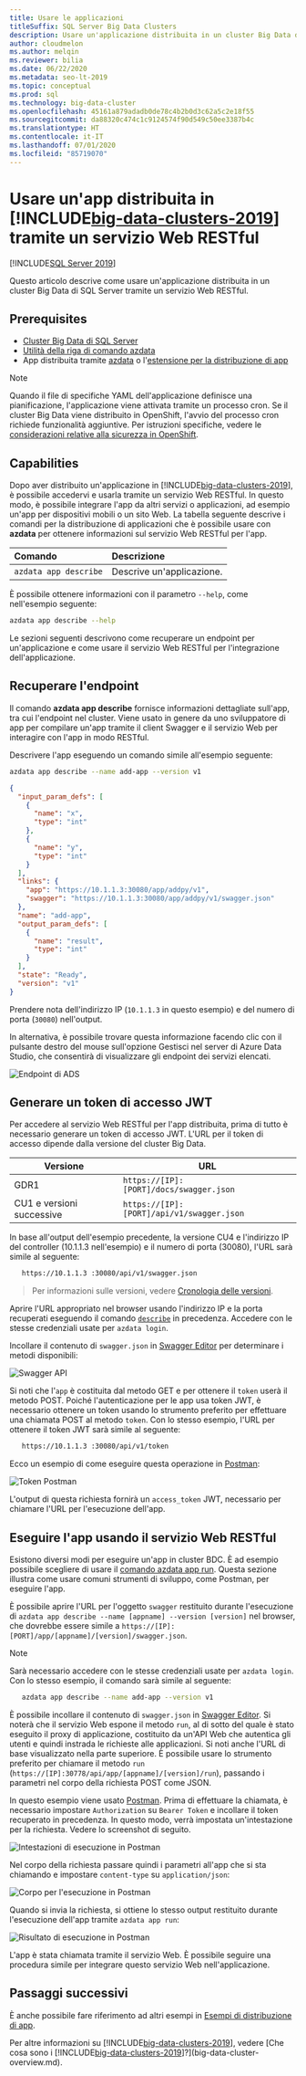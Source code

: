 ```yaml
---
title: Usare le applicazioni
titleSuffix: SQL Server Big Data Clusters
description: Usare un'applicazione distribuita in un cluster Big Data di SQL Server tramite un servizio Web RESTful.
author: cloudmelon
ms.author: melqin
ms.reviewer: bilia
ms.date: 06/22/2020
ms.metadata: seo-lt-2019
ms.topic: conceptual
ms.prod: sql
ms.technology: big-data-cluster
ms.openlocfilehash: 45161a879adadb0de78c4b2b0d3c62a5c2e18f55
ms.sourcegitcommit: da88320c474c1c9124574f90d549c50ee3387b4c
ms.translationtype: HT
ms.contentlocale: it-IT
ms.lasthandoff: 07/01/2020
ms.locfileid: "85719070"
---
```

# <a name="consume-an-app-deployed-on-big-data-clusters-2019-using-a-restful-web-service"></a>Usare un'app distribuita in [!INCLUDE[big-data-clusters-2019](../includes/ssbigdataclusters-ss-nover.md)] tramite un servizio Web RESTful

[!INCLUDE[SQL Server 2019](../includes/applies-to-version/sqlserver2019.md)]

Questo articolo descrive come usare un'applicazione distribuita in un cluster Big Data di SQL Server tramite un servizio Web RESTful.

## <a name="prerequisites"></a>Prerequisites

- [Cluster Big Data di SQL Server](deployment-guidance.md)
- [Utilità della riga di comando azdata](deploy-install-azdata.md)
- App distribuita tramite [azdata](big-data-cluster-create-apps.md) o l'[estensione per la distribuzione di app](app-deployment-extension.md)

> [!NOTE]
> Quando il file di specifiche YAML dell'applicazione definisce una pianificazione, l'applicazione viene attivata tramite un processo cron. Se il cluster Big Data viene distribuito in OpenShift, l'avvio del processo cron richiede funzionalità aggiuntive. Per istruzioni specifiche, vedere le [considerazioni relative alla sicurezza in OpenShift](concept-application-deployment.md#app-deploy-security).

## <a name="capabilities"></a>Capabilities

Dopo aver distribuito un'applicazione in [!INCLUDE[big-data-clusters-2019](../includes/ssbigdataclusters-ver15.md)], è possibile accedervi e usarla tramite un servizio Web RESTful. In questo modo, è possibile integrare l'app da altri servizi o applicazioni, ad esempio un'app per dispositivi mobili o un sito Web. La tabella seguente descrive i comandi per la distribuzione di applicazioni che è possibile usare con **azdata** per ottenere informazioni sul servizio Web RESTful per l'app.

|Comando |Descrizione |
|:---|:---|
|`azdata app describe` | Descrive un'applicazione. |

È possibile ottenere informazioni con il parametro `--help`, come nell'esempio seguente:

```bash
azdata app describe --help
```

Le sezioni seguenti descrivono come recuperare un endpoint per un'applicazione e come usare il servizio Web RESTful per l'integrazione dell'applicazione.

## <a name="retrieve-the-endpoint"></a>Recuperare l'endpoint

Il comando **azdata app describe** fornisce informazioni dettagliate sull'app, tra cui l'endpoint nel cluster. Viene usato in genere da uno sviluppatore di app per compilare un'app tramite il client Swagger e il servizio Web per interagire con l'app in modo RESTful.

Descrivere l'app eseguendo un comando simile all'esempio seguente:

```bash
azdata app describe --name add-app --version v1
```

```json
{
  "input_param_defs": [
    {
      "name": "x",
      "type": "int"
    },
    {
      "name": "y",
      "type": "int"
    }
  ],
  "links": {
    "app": "https://10.1.1.3:30080/app/addpy/v1",
    "swagger": "https://10.1.1.3:30080/app/addpy/v1/swagger.json"
  },
  "name": "add-app",
  "output_param_defs": [
    {
      "name": "result",
      "type": "int"
    }
  ],
  "state": "Ready",
  "version": "v1"
}
```

Prendere nota dell'indirizzo IP (`10.1.1.3` in questo esempio) e del numero di porta (`30080`) nell'output.

In alternativa, è possibile trovare questa informazione facendo clic con il pulsante destro del mouse sull'opzione Gestisci nel server di Azure Data Studio, che consentirà di visualizzare gli endpoint dei servizi elencati.

![Endpoint di ADS](media/big-data-cluster-consume-apps/ads_end_point.png)

## <a name="generate-a-jwt-access-token"></a>Generare un token di accesso JWT

Per accedere al servizio Web RESTful per l'app distribuita, prima di tutto è necessario generare un token di accesso JWT. L'URL per il token di accesso dipende dalla versione del cluster Big Data. 

|Versione |URL|
|------------|------|
|GDR1|  `https://[IP]:[PORT]/docs/swagger.json`|
|CU1 e versioni successive| `https://[IP]:[PORT]/api/v1/swagger.json`|

 In base all'output dell'esempio precedente, la versione CU4 e l'indirizzo IP del controller (10.1.1.3 nell'esempio) e il numero di porta (30080), l'URL sarà simile al seguente: 
 
 ```bash
    https://10.1.1.3 :30080/api/v1/swagger.json
```
 
> Per informazioni sulle versioni, vedere [Cronologia delle versioni](release-notes-big-data-cluster.md#release-history).

Aprire l'URL appropriato nel browser usando l'indirizzo IP e la porta recuperati eseguendo il comando [`describe`](#retrieve-the-endpoint) in precedenza. Accedere con le stesse credenziali usate per `azdata login`.

Incollare il contenuto di `swagger.json` in [Swagger Editor](https://editor.swagger.io) per determinare i metodi disponibili:

![Swagger API](media/big-data-cluster-consume-apps/api_swagger.png)

Si noti che l'`app` è costituita dal metodo GET e per ottenere il `token` userà il metodo POST. Poiché l'autenticazione per le app usa token JWT, è necessario ottenere un token usando lo strumento preferito per effettuare una chiamata POST al metodo `token`. Con lo stesso esempio, l'URL per ottenere il token JWT sarà simile al seguente:

 ```bash
    https://10.1.1.3 :30080/api/v1/token
```


Ecco un esempio di come eseguire questa operazione in [Postman](https://www.getpostman.com/):

![Token Postman](media/big-data-cluster-consume-apps/postman_token.png)


L'output di questa richiesta fornirà un `access_token` JWT, necessario per chiamare l'URL per l'esecuzione dell'app.

## <a name="execute-the-app-using-the-restful-web-service"></a>Eseguire l'app usando il servizio Web RESTful

Esistono diversi modi per eseguire un'app in cluster BDC. È ad esempio possibile scegliere di usare il [comando azdata app run](big-data-cluster-create-apps.md). Questa sezione illustra come usare comuni strumenti di sviluppo, come Postman, per eseguire l'app. 

È possibile aprire l'URL per l'oggetto `swagger` restituito durante l'esecuzione di `azdata app describe --name [appname] --version [version]` nel browser, che dovrebbe essere simile a `https://[IP]:[PORT]/app/[appname]/[version]/swagger.json`. 

> [!NOTE]
> Sarà necessario accedere con le stesse credenziali usate per `azdata login`. Con lo stesso esempio, il comando sarà simile al seguente:

 ```bash
    azdata app describe --name add-app --version v1
```

È possibile incollare il contenuto di `swagger.json` in [Swagger Editor](https://editor.swagger.io). Si noterà che il servizio Web espone il metodo `run`, al di sotto del quale è stato eseguito il proxy di applicazione, costituito da un'API Web che autentica gli utenti e quindi instrada le richieste alle applicazioni. Si noti anche l'URL di base visualizzato nella parte superiore. È possibile usare lo strumento preferito per chiamare il metodo `run` (`https://[IP]:30778/api/app/[appname]/[version]/run`), passando i parametri nel corpo della richiesta POST come JSON. 


In questo esempio viene usato [Postman](https://www.getpostman.com/). Prima di effettuare la chiamata, è necessario impostare `Authorization` su `Bearer Token` e incollare il token recuperato in precedenza. In questo modo, verrà impostata un'intestazione per la richiesta. Vedere lo screenshot di seguito.

![Intestazioni di esecuzione in Postman](media/big-data-cluster-consume-apps/postman_run_1.png)

Nel corpo della richiesta passare quindi i parametri all'app che si sta chiamando e impostare `content-type` su `application/json`:

![Corpo per l'esecuzione in Postman](media/big-data-cluster-consume-apps/postman_run_2.png)

Quando si invia la richiesta, si ottiene lo stesso output restituito durante l'esecuzione dell'app tramite `azdata app run`:

![Risultato di esecuzione in Postman](media/big-data-cluster-consume-apps/postman_result.png)

L'app è stata chiamata tramite il servizio Web. È possibile seguire una procedura simile per integrare questo servizio Web nell'applicazione.


## <a name="next-steps"></a>Passaggi successivi

È anche possibile fare riferimento ad altri esempi in [Esempi di distribuzione di app](https://aka.ms/sql-app-deploy).

Per altre informazioni su [!INCLUDE[big-data-clusters-2019](../includes/ssbigdataclusters-ss-nover.md)], vedere [Che cosa sono i [!INCLUDE[big-data-clusters-2019](../includes/ssbigdataclusters-ver15.md)]?](big-data-cluster-overview.md).
